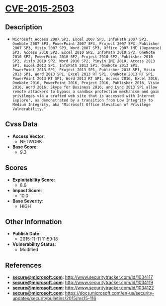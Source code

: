 
# [CVE-2015-2503](http://www.securitytracker.com/id/1034117)

## Description

- `Microsoft Access 2007 SP3, Excel 2007 SP3, InfoPath 2007 SP3, OneNote 2007 SP3, PowerPoint 2007 SP3, Project 2007 SP3, Publisher 2007 SP3, Visio 2007 SP3, Word 2007 SP3, Office 2007 IME (Japanese) SP3, Access 2010 SP2, Excel 2010 SP2, InfoPath 2010 SP2, OneNote 2010 SP2, PowerPoint 2010 SP2, Project 2010 SP2, Publisher 2010 SP2, Visio 2010 SP2, Word 2010 SP2, Pinyin IME 2010, Access 2013 SP1, Excel 2013 SP1, InfoPath 2013 SP1, OneNote 2013 SP1, PowerPoint 2013 SP1, Project 2013 SP1, Publisher 2013 SP1, Visio 2013 SP1, Word 2013 SP1, Excel 2013 RT SP1, OneNote 2013 RT SP1, PowerPoint 2013 RT SP1, Word 2013 RT SP1, Access 2016, Excel 2016, OneNote 2016, PowerPoint 2016, Project 2016, Publisher 2016, Visio 2016, Word 2016, Skype for Business 2016, and Lync 2013 SP1 allow remote attackers to bypass a sandbox protection mechanism and gain privileges via a crafted web site that is accessed with Internet Explorer, as demonstrated by a transition from Low Integrity to Medium Integrity, aka "Microsoft Office Elevation of Privilege Vulnerability."`

## Cvss Data

- **Access Vector**:
  - NETWORK
- **Base Score**:
  - 9.3

## Scores

- **Exploitability Score**:
  - 8.6
- **Impact Score**:
  - 10.0
- **Base Severity**:
  - HIGH

## Other Information

- **Publish Date**:
  - 2015-11-11 11:59:18
- **Vulnerability Status**:
  - Modified

## References

- **secure@microsoft.com**: http://www.securitytracker.com/id/1034117
- **secure@microsoft.com**: http://www.securitytracker.com/id/1034119
- **secure@microsoft.com**: http://www.securitytracker.com/id/1034122
- **secure@microsoft.com**: https://docs.microsoft.com/en-us/security-updates/securitybulletins/2015/ms15-116
